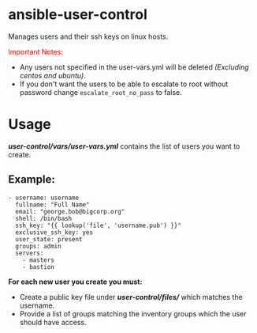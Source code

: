 # ansible-user-control  
Manages users and their ssh keys on linux hosts.  

<span style="color:red">Important Notes:</span>
* Any users not specified in the user-vars.yml will be deleted *(Excluding centos and ubuntu)*.
* If you don't want the users to be able to escalate to root without password change `escalate_root_no_pass` to false.
    
# Usage
***user-control/vars/user-vars.yml*** contains the list of users you want to create.
  
## Example:  
```
- username: username
  fullname: "Full Name"
  email: "george.bob@bigcorp.org"
  shell: /bin/bash
  ssh_key: "{{ lookup('file', 'username.pub') }}"
  exclusive_ssh_key: yes
  user_state: present
  groups: admin
  servers:
    - masters
    - bastion
```
  
**For each new user you create you must:**
* Create a public key file under ***user-control/files/*** which matches the username.
* Provide a list of groups matching the inventory groups which the user should have access.
